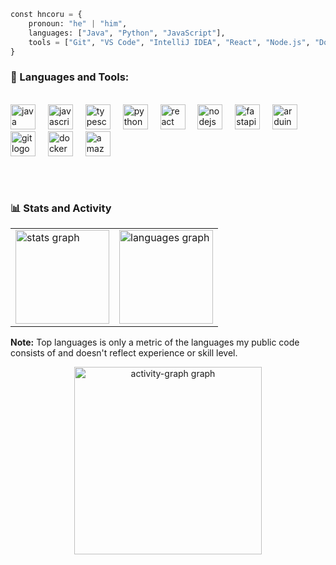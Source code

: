 ```python
const hncoru = {
    pronoun: "he" | "him",
    languages: ["Java", "Python", "JavaScript"],
    tools = ["Git", "VS Code", "IntelliJ IDEA", "React", "Node.js", "Docker"]
}
```

### 🔨 Languages and Tools:
<br clear="both">

<div align="left">
  <img src="https://skillicons.dev/icons?i=java" height="40" alt="java logo"  />
  <img width="12" />
  <img src="https://skillicons.dev/icons?i=js" height="40" alt="javascript logo"  />
  <img width="12" />
  <img src="https://skillicons.dev/icons?i=ts" height="40" alt="typescript logo"  />
  <img width="12" />
  <img src="https://skillicons.dev/icons?i=py" height="40" alt="python logo"  />
  <img width="12" />
  <img src="https://skillicons.dev/icons?i=react" height="40" alt="react logo"  />
  <img width="12" />
  <img src="https://skillicons.dev/icons?i=nodejs" height="40" alt="nodejs logo"  />
  <img width="12" />
  <img src="https://skillicons.dev/icons?i=fastapi" height="40" alt="fastapi logo"  /> 
  <img width="12" />
  <img src="https://skillicons.dev/icons?i=arduino" height="40" alt="arduino logo"  />
  <img width="12" />
  <img src="https://skillicons.dev/icons?i=git" height="40" alt="git logo"  />
  <img width="12" />
  <img src="https://skillicons.dev/icons?i=docker" height="40" alt="docker logo"  />
  <img width="12" />
  <img src="https://skillicons.dev/icons?i=aws" height="40" alt="amazonwebservices logo"  />
</div>

##
<br clear="both">

### 📊 Stats and Activity</h2></summary>

<table align="center">
  <tr>
    <td>
      <img src="https://github-readme-stats.vercel.app/api?username=HNocoru&hide_title=false&hide_rank=false&show_icons=true&include_all_commits=true&count_private=false&disable_animations=false&theme=radical&bg_color=00000000&locale=en&hide_border=true&order=1" height="150" alt="stats graph"  />
    </td>
    <td>
      <img src="https://github-readme-stats.vercel.app/api/top-langs?username=HNocoru&locale=en&hide_title=false&layout=compact&card_width=320&langs_count=5&theme=radical&bg_color=00000000&hide_border=true&order=2" height="150" alt="languages graph"  />
    </td>
  </tr>
</table>

<b>Note:</b> Top languages is only a metric of the languages my public code consists of and doesn't reflect experience or skill level.
  
<div align="center">
  <img src="https://github-readme-activity-graph.vercel.app/graph?username=HNocoru&radius=16&theme=redical&bg_color=00000000&area=true&order=5" height="300" alt="activity-graph graph" />
</div>
